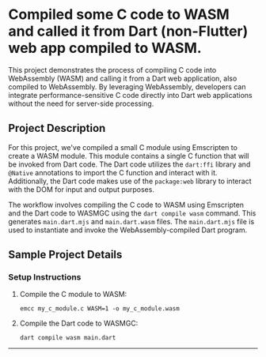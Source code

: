 # Compiled some C code to WASM and called it from Dart (non-Flutter) web app compiled to WASM.

This project demonstrates the process of compiling C code into WebAssembly (WASM) and calling it from a Dart web application, also compiled to WebAssembly. By leveraging WebAssembly, developers can integrate performance-sensitive C code directly into Dart web applications without the need for server-side processing. 

## Project Description

For this project, we've compiled a small C module using Emscripten to create a WASM module. This module contains a single C function that will be invoked from Dart code. The Dart code utilizes the `dart:ffi` library and `@Native` annotations to import the C function and interact with it. Additionally, the Dart code makes use of the `package:web` library to interact with the DOM for input and output purposes.

The workflow involves compiling the C code to WASM using Emscripten and the Dart code to WASMGC using the `dart compile wasm` command. This generates `main.dart.mjs` and `main.dart.wasm` files. The `main.dart.mjs` file is used to instantiate and invoke the WebAssembly-compiled Dart program.

## Sample Project Details

### Setup Instructions

1. Compile the C module to WASM:
   ```
   emcc my_c_module.c WASM=1 -o my_c_module.wasm
   ```

2. Compile the Dart code to WASMGC:
   ```
   dart compile wasm main.dart
   ```



---

